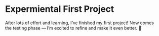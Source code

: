 # Expermiental First Project

After lots of effort and learning, I’ve finished my first project! Now comes the testing phase — I’m excited to refine and make it even better. 💪
